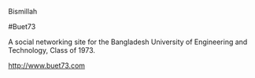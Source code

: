 Bismillah

#Buet73

A social networking site for the Bangladesh University of Engineering and Technology, Class of 1973.

http://www.buet73.com